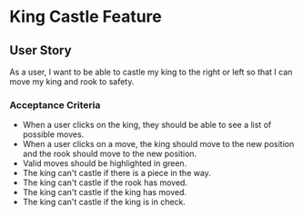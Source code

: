 # King Castle Feature

## User Story

As a user, I want to be able to castle my king to the right or left so that I can move my king and rook to safety.

### Acceptance Criteria
* When a user clicks on the king, they should be able to see a list of possible moves.
* When a user clicks on a move, the king should move to the new position and the rook should move to the new position.
* Valid moves should be highlighted in green.
* The king can't castle if there is a piece in the way.
* The king can't castle if the rook has moved.
* The king can't castle if the king has moved.
* The king can't castle if the king is in check.